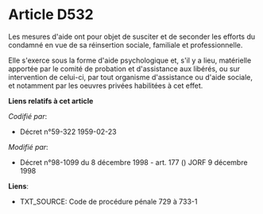 # Article D532

Les mesures d'aide ont pour objet de susciter et de seconder les efforts du condamné en vue de sa réinsertion sociale,
familiale et professionnelle.

Elle s'exerce sous la forme d'aide psychologique et, s'il y a lieu, matérielle apportée par le comité de probation et
d'assistance aux libérés, ou sur intervention de celui-ci, par tout organisme d'assistance ou d'aide sociale, et notamment
par les oeuvres privées habilitées à cet effet.

**Liens relatifs à cet article**

_Codifié par_:

  - Décret n°59-322 1959-02-23

_Modifié par_:

  - Décret n°98-1099 du 8 décembre 1998 - art. 177 () JORF 9 décembre 1998

**Liens**:

  - TXT_SOURCE: Code de procédure pénale 729 à 733-1
